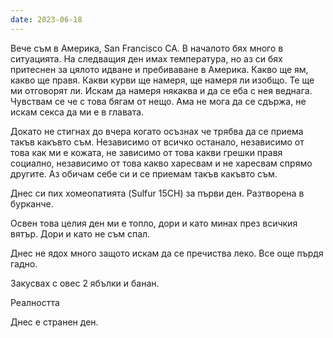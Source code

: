 ```yaml
---
date: 2023-06-18
---
```


Вече съм в Америка, San Francisco CA. В началото бях много в ситуацията. На следващия ден имах температура, но аз си бях притеснен за цялото идване и пребиваване в Америка. Какво ще ям, какво ще правя. Какви курви ще намеря, ще намеря ли изобщо. Те ще ми отговорят ли. Искам да намеря някаква и да се еба с нея веднага. Чувствам се че с това бягам от нещо. Ама не мога да се сдържа, не искам секса да ми е в главата. 

Докато не стигнах до вчера когато осъзнах че трябва да се приема такъв какъвто съм. Независимо от всичко останало, независимо от това как ми е кожата, не зависимо от това какви грешки правя социално, независимо от това какво харесвам и не харесвам спрямо другите. Аз обичам себе си и се приемам такъв какъвто съм. 

Днес си пих хомеопатията (Sulfur 15CH) за първи ден. Разтворена в бурканче.

Освен това целия ден ми е топло, дори и като минах през всичкия вятър. Дори и като не съм спал.

Днес не ядох много защото искам да се пречиства леко. Все още пърдя гадно. 

Закусвах с овес 2 ябълки и банан. 

Реалността 

Днес е странен ден.
